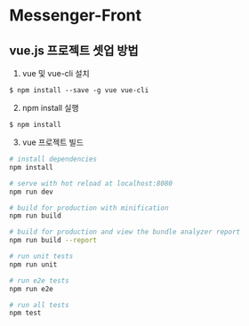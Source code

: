 # Messenger-Front

## vue.js 프로젝트 셋업 방법
1. vue 및 vue-cli 설치
```
$ npm install --save -g vue vue-cli
```

2. npm install 실행
```
$ npm install
```

3. vue 프로젝트 빌드 
``` bash
# install dependencies
npm install

# serve with hot reload at localhost:8080
npm run dev

# build for production with minification
npm run build

# build for production and view the bundle analyzer report
npm run build --report

# run unit tests
npm run unit

# run e2e tests
npm run e2e

# run all tests
npm test
```